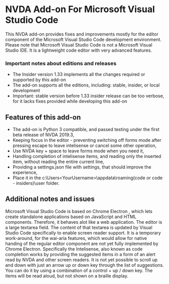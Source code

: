 # NVDA Add-on For Microsoft Visual Studio Code

This NVDA add-on provides fixes and improvements mostly for the editor component of the Microsoft Visual Studio Code development environment.
Please note that Microsoft Visual Studio Code is not a Microsoft Visual Studio IDE. It is a lightweight code editor with very advanced features.

### Important notes about editions and releases

* The Insider version 1.33 implements all the changes required or supported by this add-on
* The add-on supports all the editions, including: stable, insider, or local development
* Important: stable version before 1.33 insider release can be too verbose, for it lacks fixes provided while developing this add-on

## Features of this add-on

* The add-on is Python 3 compatible, and passed testing under the first beta release of NVDA 2019.3,
* Keeping focus in the editor - preventing switching off forms mode after pressing escape to leave intelisense or cancel some other operation,
* Use NVDA key + space to leave forms mode when you need it,
* Handling completion of intelisense items, and reading only the inserted item, without reading the entire current line,
* Providing a settings.json file with settings, that should improve the experience,
* Place it in the c:\Users\<YourUsername>\appdata\roaming\(code or code - insiders)\user folder.

## Additional notes and issues

Microsoft Visual Studio Code is based on Chrome Electron , which lets create standalone applications based on JavaScript and HTML components. Therefore, it behaves alot like a web application.
The editor is a large textarea field. The content of that textarea is updated by Visual Studio Code specifically to enable screen reader support. It is a temporary work-around, for the wai-aria features, which would allow for native handing of the regular editor component are not yet fully implemented by Chrome Electron.
Specifically the Intelisense, also known as code completion works by providing the suggested items in a form of an alert read by NVDA and other screen readers. It is not yet possible to scroll up and down with just an arrow up or down key through the list of suggestions. You can do it by using a combination of a control + up / down key. The items will be read aloud, but not shown on a braille display.